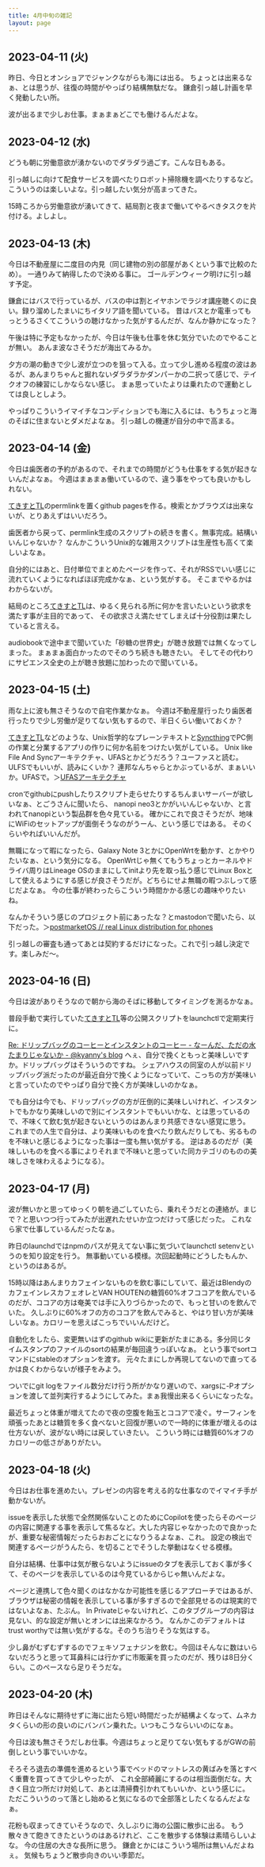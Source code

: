 ```yaml
---
title: 4月中旬の雑記
layout: page
---
```


## 2023-04-11 (火)

昨日、今日とオンショアでジャンクながらも海には出る。
ちょっとは出来るなぁ、とは思うが、往復の時間がやっぱり結構無駄だな。
鎌倉引っ越し計画を早く発動したい所。

波が出るまで少しお仕事。まぁまぁどこでも働けるんだよな。

## 2023-04-12 (水)

どうも朝に労働意欲が湧かないのでダラダラ過ごす。こんな日もある。

引っ越しに向けて配食サービスを調べたりロボット掃除機を調べたりするなど。
こういうのは楽しいよな。引っ越したい気分が高まってきた。

15時ころから労働意欲が湧いてきて、結局割と夜まで働いてやるべきタスクを片付ける。よしよし。

## 2023-04-13 (木)

今日は不動産屋に二度目の内見（同じ建物の別の部屋があくという事で比較のため）。
一通りみて納得したので決める事に。
ゴールデンウィーク明けに引っ越す予定。

鎌倉にはバスで行っているが、バスの中は割とイヤホンでラジオ講座聴くのに良い。録り溜めしたまいにちイタリア語を聞いている。
昔はバスとか電車ってもっとうるさくてこういうの聴けなかった気がするんだが、なんか静かになった？

午後は特に予定もなかったが、今日は午後も仕事を休む気分でいたのでやることが無い。
あんま波なさそうだが海出てみるか。

夕方の潮の動きで少し波が立つのを狙って入る。立って少し進める程度の波はあるが、あんまりちゃんと掘れないダラダラかダンパーかの二択って感じで、テイクオフの練習にしかならない感じ。
まぁ思っていたよりは乗れたので運動としては良しとしよう。

やっぱりこういうイマイチなコンディションでも海に入るには、もうちょっと海のそばに住まないとダメだよなぁ。
引っ越しの機運が自分の中で高まる。

## 2023-04-14 (金)

今日は歯医者の予約があるので、それまでの時間がどうも仕事をする気が起きないんだよなぁ。
今週はまぁまぁ働いているので、違う事をやっても良いかもしれない。

[てきすとTL](https://karino2.github.io/RandomThoughts/てきすとTL)のpermlinkを置くgithub pagesを作る。検索とかブラウズは出来ないが、とりあえずはいいだろう。

歯医者から戻って、permlink生成のスクリプトの続きを書く。無事完成。結構いいんじゃないか？
なんかこういうUnix的な雑用スクリプトは生産性も高くて楽しいよなぁ。

自分的にはあと、日付単位でまとめたページを作って、それがRSSでいい感じに流れていくようになればほぼ完成かなぁ、という気がする。
そこまでやるかはわからないが。

結局のところ[てきすとTL](https://karino2.github.io/RandomThoughts/てきすとTL)は、ゆるく見られる所に何かを言いたいという欲求を満たす事が主目的であって、
その欲求さえ満たせてしまえば十分役割は果たしていると言える。

audiobookで途中まで聞いていた「砂糖の世界史」が聴き放題では無くなってしまった。
まぁまぁ面白かったのでそのうち続きも聴きたい。
そしてその代わりにサピエンス全史の上が聴き放題に加わったので聞いている。

## 2023-04-15 (土)

雨な上に波も無さそうなので自宅作業かなぁ。
今週は不動産屋行ったり歯医者行ったりで少し労働が足りてない気もするので、半日くらい働いておくか？

[てきすとTL](https://karino2.github.io/RandomThoughts/てきすとTL)などのような、Unix哲学的なプレーンテキストと[Syncthing](https://karino2.github.io/RandomThoughts/Syncthing)でPC側の作業と分業するアプリの作りに何か名前をつけたい気がしている。
Unix like File And Syncアーキテクチャ、UFASとかどうだろう？ユーファスと読む。ULFSでもいいが、読みにくいか？
連邦なんちゃらとかぶっているが、まぁいいか。UFASで。＞[UFASアーキテクチャ](https://karino2.github.io/RandomThoughts/UFASアーキテクチャ)

cronでgithubにpushしたりスクリプト走らせたりするちんまいサーバーが欲しいなぁ、とごうさんに聞いたら、
nanopi neo3とかがいいんじゃないか、と言われてnanopiという製品群を色々見ている。
確かにこれで良さそうだが、地味にWiFiのセットアップが面倒そうなのがうーん、という感じではある。
そのくらいやればいいんだが。

無職になって暇になったら、Galaxy Note 3とかにOpenWrtを動かす、とかやりたいなぁ、という気分になる。
OpenWrtじゃ無くてもうちょっとカーネルやドライバ周りはLineage OSのままにしてinitより先を取っ払う感じでLinux Boxとして使えるようにする感じが良さそうだが。どちらにせよ無職の暇つぶしって感じだよなぁ。
今の仕事が終わったらこういう時間かかる感じの趣味やりたいね。

なんかそういう感じのプロジェクト前にあったな？とmastodonで聞いたら、以下だった。＞[postmarketOS // real Linux distribution for phones](https://postmarketos.org/)

引っ越しの審査も通ってあとは契約するだけになった。これで引っ越し決定です。楽しみだ〜。

## 2023-04-16 (日)

今日は波がありそうなので朝から海のそばに移動してタイミングを測るかなぁ。

普段手動で実行していた[てきすとTL](https://karino2.github.io/RandomThoughts/てきすとTL)等の公開スクリプトをlaunchctlで定期実行に。

[Re: ドリップバッグのコーヒーとインスタントのコーヒー - なーんだ、ただの水たまりじゃないか - @kyanny's blog](https://blog.kyanny.me/entry/2023/04/16/223113) へぇ、自分で挽くともっと美味しいですか。ドリップバッグはそういうのですね。
シェアハウスの同室の人が以前ドリップバッグ派だったのが最近自分で挽くようになっていて、こっちの方が美味いと言っていたのでやっぱり自分で挽く方が美味しいのかなぁ。

でも自分は今でも、ドリップバッグの方が圧倒的に美味しいけれど、インスタントでもかなり美味しいので別にインスタントでもいいかな、とは思っているので、不味くて飲む気が起きないというのはあんまり共感できない感覚に思う。
これまでの人生で自分は、より美味いものを食べたり飲んだりしても、劣るものを不味いと感じるようになった事は一度も無い気がする。
逆はあるのだが（美味しいものを食べる事によりそれまで不味いと思っていた同カテゴリのものの美味しさを味わえるようになる）。

## 2023-04-17 (月)

波が無いかと思ってゆっくり朝を過ごしていたら、乗れそうだとの連絡が。まじで？と思いつつ行ってみたが出遅れたせいか立つだけって感じだった。
これなら家で仕事しているんだったなぁ。

昨日のlaunchdではnpmのパスが見えてない事に気づいてlaunchctl setenvというのを知り設定を行う。
無事動いている模様。次回起動時にどうしたもんか、というのはあるが。

15時以降はあんまりカフェインないものを飲む事にしていて、最近はBlendyのカフェインレスカフェオレとVAN HOUTENの糖質60%オフココアを飲んでいるのだが、ココアの方は奄美では手に入りづらかったので、もっと甘いのを飲んでいた。
久しぶりに60%オフの方のココアを飲んでみると、やはり甘い方が美味しいなぁ。カロリーを思えばこっちでいいんだけど。

自動化をしたら、変更無いはずのgithub wikiに更新がたまにある。多分同じタイムスタンプのファイルのsortの結果が毎回違うっぽいなぁ。
という事でsortコマンドにstableのオプションを渡す。
元々たまにしか再現してないので直ってるかは良くわからないが様子をみよう。

ついでにgit logをファイル数分だけ行う所がかなり遅いので、xargsに-Pオプションを渡して並列実行するようにしてみた。まぁ我慢出来るくらいになったな。

最近ちょっと体重が増えてたので夜の空腹を飴玉とココアで凌ぐ。サーフィンを頑張ったあとは糖質を多く食べないと回復が悪いので一時的に体重が増えるのは仕方ないが、波がない時には戻していきたい。
こういう時には糖質60%オフのカロリーの低さがありがたい。

## 2023-04-18 (火)

今日はお仕事を進めたい。プレゼンの内容を考える的な仕事なのでイマイチ手が動かないが。

issueを表示した状態で全然関係ないことのためにCopilotを使ったらそのページの内容に関連する事を表示して焦るなど。大した内容じゃなかったので良かったが、重要な秘密情報だったらおおごとになりうるよなぁ、これ。
設定の検出で関連するページがうんたら、を切ることでそうした挙動はなくせる模様。

自分は結構、仕事中は気が散らないようにissueのタブを表示しておく事が多くて、そのページを表示しているのは今見ているからじゃ無いんだよな。

ページと連携して色々聞くのはなかなか可能性を感じるアプローチではあるが、ブラウザは秘密の情報を表示している事が多すぎるので全部見せるのは現実的ではないよなぁ、たぶん。
In Privateじゃないけれど、このタブグループの内容は見ない、的な設定が無いとオンには出来なかろう。
なんかこのデフォルトはtrust worthyでは無い気がするな。そのうち治りそうな気はする。

少し鼻がむずむずするのでフェキソフェナジンを飲む。今回はそんなに数はいらないだろうと思って耳鼻科には行かずに市販薬を買ったのだが、残りは8日分くらい。このペースなら足りそうだな。

## 2023-04-20 (木)

昨日はそんなに期待せずに海に出たら短い時間だったが結構よくなって、ムネカタくらいの形の良いのにバンバン乗れた。いつもこうならいいのになぁ。

今日は波も無さそうだしお仕事。今週はちょっと足りてない気もするがGWの前倒しという事でいいかな。

そろそろ退去の準備を進めるという事でベッドのマットレスの黄ばみを落とすべく重曹を買ってきて少しやったが、
これ全部綺麗にするのは相当面倒だな。大きく目立つ所だけ対処して、あとは清掃費引かれてもいいか、という感じに。
ただこういうのって落とし始めると気になるので全部落としたくなるんだよなぁ。

花粉も収まってきていそうなので、久しぶりに海の公園に散歩に出る。
もう散々きて飽きてきたというのはあるけれど、ここを散歩する体験は素晴らしいよな。
今の住居の大きな長所に思う。
鎌倉とかにはこういう場所は無いんだよねぇ。
気候もちょうど散歩向きのいい季節だ。